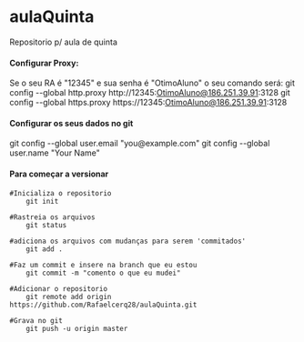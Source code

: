 # aulaQuinta
Repositorio p/ aula de quinta

<h4>Configurar Proxy:</h4>

 Se o seu RA é "12345" e sua senha é "OtimoAluno" o seu comando será:
  	git config --global http.proxy http://12345:OtimoAluno@186.251.39.91:3128
  	git config --global https.proxy https://12345:OtimoAluno@186.251.39.91:3128

	
<h4>Configurar os seus dados no git</h4>	
	git config --global user.email "you@example.com"
	git config --global user.name "Your Name"

<h4>Para começar a versionar</h4>

	#Inicializa o repositorio
		git init

	#Rastreia os arquivos
		git status

	#adiciona os arquivos com mudanças para serem 'commitados'
		git add .
	
	#Faz um commit e insere na branch que eu estou
		git commit -m "comento o que eu mudei"
	
	#Adicionar o repositorio
		git remote add origin https://github.com/Rafaelcerq28/aulaQuinta.git

	#Grava no git
		git push -u origin master
